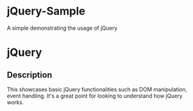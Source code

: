 # jQuery-Sample
A simple demonstrating the usage of jQuery

# jQuery

## Description
This showcases basic jQuery functionalities such as DOM manipulation, event handling. It's a great point for looking to understand how jQuery works.
